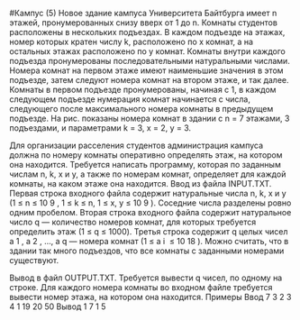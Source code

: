 #Кампус (5)
Новое здание кампуса Университета Байтбурга имеет n этажей, пронумерованных снизу вверх
от 1 до n. Комнаты студентов расположены в нескольких подъездах.
В каждом подъезде на этажах, номер которых кратен числу k, расположено по x комнат, а на
остальных этажах расположено по y комнат.
Комнаты внутри каждого подъезда пронумерованы последовательными натуральными
числами. Номера комнат на первом этаже имеют наименьшие значения в этом подъезде, затем
следуют номера комнат на втором этаже, и так далее. Комнаты в первом подъезде пронумерованы,
начиная с 1, в каждом следующем подъезде нумерация комнат начинается с числа, следующего
после максимального номера комнаты в предыдущем подъезде.
На рис. показаны номера комнат в здании с n = 7 этажами, 3 подъездами, и параметрами k = 3,
x = 2, y = 3.

Для организации расселения студентов администрация кампуса должна по номеру комнаты
оперативно определять этаж, на котором она находится.
Требуется написать программу, которая по заданным числам n, k, x и y, а также по номерам
комнат, определяет для каждой комнаты, на каком этаже она находится.
Ввод из файла INPUT.TXT. Первая строка входного файла содержит натуральные числа n, k, x
и y (1 ≤ n ≤ 10 9 , 1 ≤ k ≤ n, 1 ≤ x, y ≤ 10 9 ). Соседние числа разделены ровно одним пробелом. Вторая
строка входного файла содержит натуральное число q — количество номеров комнат, для которых
требуется определить этаж (1 ≤ q ≤ 1000). Третья строка содержит q целых чисел a 1 , a 2 , …, a q —
номера комнат (1 ≤ a i  ≤ 10 18 ). Можно считать, что в здании так много подъездов, что все комнаты с
заданными номерами существуют.

Вывод в файл OUTPUT.TXT. Требуется вывести q чисел, по одному на строке. Для
каждого номера комнаты во входном файле требуется вывести номер этажа, на котором
она находится.
Примеры
Ввод
7 3 2 3
4
1 19 20 50
Вывод
1
7
1
5
